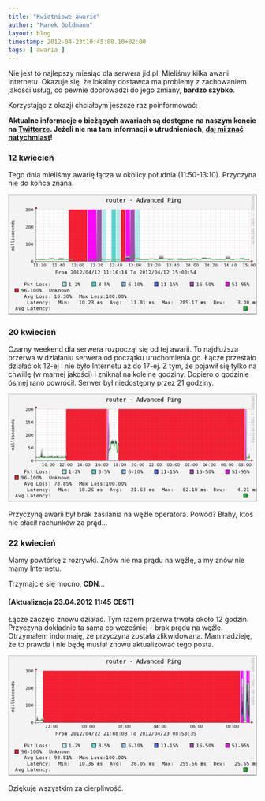 ```yaml
---
title: "Kwietniowe awarie"
author: "Marek Goldmann"
layout: blog
timestamp: 2012-04-23t10:45:00.10+02:00
tags: [ awaria ]
---
```


Nie jest to najlepszy miesiąc dla serwera jid.pl. Mieliśmy kilka awarii Internetu. Okazuje się, że lokalny dostawca ma problemy z zachowaniem jakości usług, co pewnie doprowadzi do jego zmiany, **bardzo szybko**.

Korzystając z okazji chciałbym jeszcze raz poinformować:

<strong>Aktualne informacje o bieżących awariach są dostępne na naszym koncie na [Twitterze](https://twitter.com/#!/jidpl). Jeżeli nie ma tam informacji o utrudnieniach, [daj mi znać natychmiast](/contact/)!</strong>

### 12 kwiecień

Tego dnia mieliśmy awarię łącza w okolicy południa (11:50-13:10). Przyczyna nie do końca znana.

<img src="/images/12.04.2012.png" />

### 20 kwiecień

Czarny weekend dla serwera rozpoczął się od tej awarii. To najdłuższa przerwa w działaniu serwera od początku uruchomienia go. Łącze przestało działać ok 12-ej i nie było Internetu aż do 17-ej. Z tym, że pojawił się tylko na chwiilę (w marnej jakości) i zniknął na kolejne godziny. Dopiero o godzinie ósmej rano powrócił. Serwer był niedostępny przez 21 godziny.

<img src="/images/20.04.2012-2.png" />

Przyczyną awarii był brak zasilania na węźle operatora. Powód? Błahy, ktoś nie płacił rachunków za prąd...

### 22 kwiecień

Mamy powtórkę z rozrywki. Znów nie ma prądu na węźlę, a my znów nie mamy Internetu.

Trzymajcie się mocno, <strong>CDN</strong>...

#### \[Aktualizacja 23.04.2012 11:45 CEST\]

Łącze zaczęło znowu działać. Tym razem przerwa trwała około 12 godzin. Przyczyna dokładnie ta sama co wcześniej - brak prądu na węźle. Otrzymałem indormaję, że przyczyna została zlikwidowana. Mam nadzieję, że to prawda i nie będę musiał znowu aktualizować tego posta.

<img src="/images/22.04.2012-1.png" />

Dziękuję wszystkim za cierpliwość.

